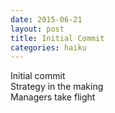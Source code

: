 ```yaml
---
date: 2015-06-21
layout: post
title: Initial Commit
categories: haiku
---
```


Initial commit  
Strategy in the making  
Managers take flight

